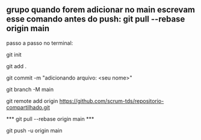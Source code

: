 ## grupo quando forem adicionar no main escrevam esse comando antes do push: git pull --rebase origin main

passo a passo no terminal:

git init

git add .

git commit -m "adicionando arquivo: <seu<seu nome> nome>"
  
git branch -M main
  
git remote add origin https://github.com/scrum-tds/repositorio-compartilhado.git
  
*** git pull --rebase origin main ***
  
git push -u origin main

